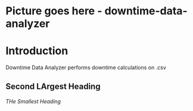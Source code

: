 # Picture goes here - downtime-data-analyzer
# Introduction
Downtime Data Analyzer performs downtime calculations on .csv 
## Second LArgest Heading
###### THe Smallest Heading
